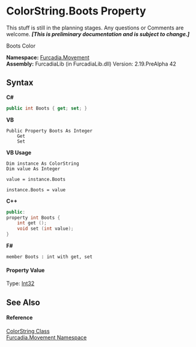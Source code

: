 # ColorString.Boots Property 
This stuff is still in the planning stages. Any questions or Comments are welcome. _**\[This is preliminary documentation and is subject to change.\]**_

Boots Color

**Namespace:**&nbsp;<a href="N_Furcadia_Movement">Furcadia.Movement</a><br />**Assembly:**&nbsp;FurcadiaLib (in FurcadiaLib.dll) Version: 2.19.PreAlpha 42

## Syntax

**C#**<br />
``` C#
public int Boots { get; set; }
```

**VB**<br />
``` VB
Public Property Boots As Integer
	Get
	Set
```

**VB Usage**<br />
``` VB Usage
Dim instance As ColorString
Dim value As Integer

value = instance.Boots

instance.Boots = value
```

**C++**<br />
``` C++
public:
property int Boots {
	int get ();
	void set (int value);
}
```

**F#**<br />
``` F#
member Boots : int with get, set

```


#### Property Value
Type: <a href="http://msdn2.microsoft.com/en-us/library/td2s409d" target="_blank">Int32</a>

## See Also


#### Reference
<a href="T_Furcadia_Movement_ColorString">ColorString Class</a><br /><a href="N_Furcadia_Movement">Furcadia.Movement Namespace</a><br />